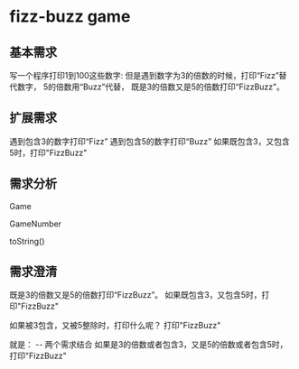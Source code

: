 # fizz-buzz game

## 基本需求
写一个程序打印1到100这些数字: 
但是遇到数字为3的倍数的时候，打印“Fizz”替代数字， 
5的倍数用“Buzz”代替， 
既是3的倍数又是5的倍数打印“FizzBuzz”。

## 扩展需求
遇到包含3的数字打印“Fizz” 
遇到包含5的数字打印“Buzz”
如果既包含3，又包含5时，打印"FizzBuzz"

## 需求分析

Game 

GameNumber

toString()

## 需求澄清 

既是3的倍数又是5的倍数打印“FizzBuzz”。
如果既包含3，又包含5时，打印"FizzBuzz"

如果被3包含，又被5整除时，打印什么呢？
打印"FizzBuzz" 

就是： -- 两个需求结合
如果是3的倍数或者包含3，又是5的倍数或者包含5时，打印"FizzBuzz"
